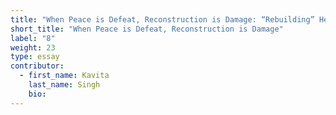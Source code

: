 ```yaml
---
title: "When Peace is Defeat, Reconstruction is Damage: “Rebuilding” Heritage in Post-Conflict Sri Lanka and Afghanistan"
short_title: "When Peace is Defeat, Reconstruction is Damage"
label: "8"
weight: 23
type: essay
contributor:
  - first_name: Kavita
    last_name: Singh
    bio:
---
```

